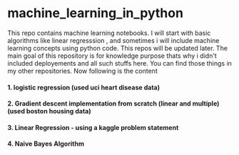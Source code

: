 

# machine_learning_in_python
This repo contains machine learning notebooks. I will start with basic algorithms like linear regresssion , and sometimes i will include machine learning concepts using python code. This repos will be updated later. The main goal of this repository is for knowledge purpose thats why i didn't included deployements and all such stuffs here. You can find those things in my other repositories. Now following is the content 



#### 1. logistic regression (used uci heart disease data) 
#### 2. Gradient descent implementation from scratch (linear and multiple)  (used boston housing data)
#### 3. Linear Regression - using a kaggle problem statement 
#### 4. Naive Bayes Algorithm 


